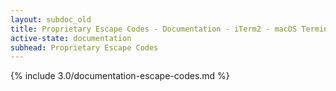```yaml
---
layout: subdoc_old
title: Proprietary Escape Codes - Documentation - iTerm2 - macOS Terminal Replacement
active-state: documentation
subhead: Proprietary Escape Codes
---
```

{% include 3.0/documentation-escape-codes.md %}
